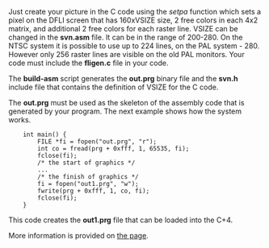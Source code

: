Just create your picture in the C code using the *setpa* function which sets a pixel on the DFLI screen that has 160xVSIZE size, 2 free colors in each 4x2 matrix, and additional 2 free colors for each raster line.  VSIZE can be changed in the **svn.asm** file.  It can be in the range of 200-280.  On the NTSC system it is possible to use up to 224 lines, on the PAL system - 280.  However only 256 raster lines are visible on the old PAL monitors.  Your code must include the **fligen.c** file in your code.

The **build-asm** script generates the **out.prg** binary file and the **svn.h** include file that contains the definition of VSIZE for the C code.

The **out.prg** must be used as the skeleton of the assembly code that is generated by your program.  The next example shows how the system works.

		int main() {
			FILE *fi = fopen("out.prg", "r");
			int co = fread(prg + 0xfff, 1, 65535, fi);
			fclose(fi);
			/* the start of graphics */
			...
			/* the finish of graphics */
			fi = fopen("out1.prg", "w");
			fwrite(prg + 0xfff, 1, co, fi);
			fclose(fi);
		}

This code creates the **out1.prg** file that can be loaded into the C+4.

More information is provided on [the page](https://litwr2.github.io/plus4/cross-c-fli-programming.html).

